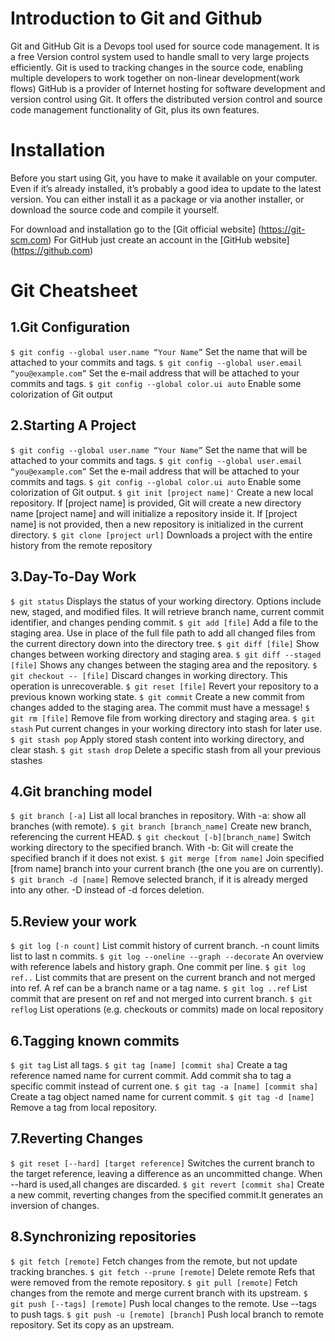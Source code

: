 # Introduction to Git and Github
Git and GitHub
Git is a Devops tool used for source code management. It is a free Version control system used to handle small to very large projects efficiently. Git is used to tracking changes in the source code, enabling multiple developers to work together on non-linear development(work flows)
GitHub  is a provider of Internet hosting for software development and version control using Git. It offers the distributed version control and source code management functionality of Git, plus its own features.

# Installation
Before you start using Git, you have to make it available on your computer. Even if it’s already installed, it’s probably a good idea to update to the latest version. You can either install it as a package or via another installer, or download the source code and compile it yourself.

For download and installation go to the [Git official website] (https://git-scm.com)
For GitHub just create an account in the [GitHub website] (https://github.com)

# Git Cheatsheet

## 1.Git Configuration

`$ git config --global user.name “Your Name”`
Set the name that will be attached to your commits and tags.
`$ git config --global user.email “you@example.com”`
Set the e-mail address that will be attached to your commits and tags.
`$ git config --global color.ui auto`
Enable some colorization of Git output

## 2.Starting A Project

`$ git config --global user.name “Your Name”`
Set the name that will be attached to your commits and tags.
`$ git config --global user.email “you@example.com”`
Set the e-mail address that will be attached to your commits and tags.
`$ git config --global color.ui auto`
Enable some colorization of Git output.
`$ git init [project name]'`
Create a new local repository. If [project name] is provided, Git will create a new directory name [project name] and will initialize a repository inside it. If [project name] is not provided, then a new repository is initialized in the current directory.
`$ git clone [project url]`
Downloads a project with the entire history from the remote repository

## 3.Day-To-Day Work
`$ git status`
Displays the status of your working directory. Options include new, staged, and modified files. It will retrieve branch name, current commit identifier, and changes pending commit.
`$ git add [file]`
Add a file to the staging area. Use in place of the full file path to add all changed files from the current directory down into the directory tree.
`$ git diff [file]`
Show changes between working directory and staging area.
`$ git diff --staged [file]`
Shows any changes between the staging area and the repository.
`$ git checkout -- [file]`
Discard changes in working directory. This operation is unrecoverable.
`$ git reset [file]`
Revert your repository to a previous known working state.
`$ git commit`
Create a new commit from changes added to the staging area. The commit must have a message!
`$ git rm [file]`
Remove file from working directory and staging area.
`$ git stash`
Put current changes in your working directory into stash for later use.
`$ git stash pop`
Apply stored stash content into working directory, and clear stash.
`$ git stash drop`
Delete a specific stash from all your previous stashes

## 4.Git branching model

`$ git branch [-a]`
List all local branches in repository. With -a: show all branches (with remote).
`$ git branch [branch_name]`
Create new branch, referencing the current HEAD.
`$ git checkout [-b][branch_name]`
Switch working directory to the specified branch. With -b: Git will create the specified branch if it does not exist.
`$ git merge [from name]`
Join specified [from name] branch into your current branch (the one you are on currently).
`$ git branch -d [name]`
Remove selected branch, if it is already merged into any other. -D instead of -d forces deletion.

## 5.Review your work

`$ git log [-n count]`
List commit history of current branch. -n count limits list to last n commits.
`$ git log --oneline --graph --decorate`
An overview with reference labels and history graph. One commit per line.
`$ git log ref..`
List commits that are present on the current branch and not merged into ref. A ref can be a branch name or a tag name.
`$ git log ..ref`
List commit that are present on ref and not merged into current branch.
`$ git reflog`
List operations (e.g. checkouts or commits) made on local repository

## 6.Tagging known commits

`$ git tag`
List all tags.
`$ git tag [name] [commit sha]`
Create a tag reference named name for current commit. Add commit sha to tag a specific commit instead of current one.
`$ git tag -a [name] [commit sha]`
Create a tag object named name for current commit.
`$ git tag -d [name]`
Remove a tag from local repository.

## 7.Reverting Changes

`$ git reset [--hard] [target reference]`
Switches the current branch to the target reference, leaving a difference as an uncommitted change. When --hard is used,all changes are discarded.
`$ git revert [commit sha]`
Create a new commit, reverting changes from the specified commit.It generates an inversion of changes.

## 8.Synchronizing repositories
`$ git fetch [remote]`
Fetch changes from the remote, but not update tracking branches.
`$ git fetch --prune [remote]`
Delete remote Refs that were removed from the remote repository.
`$ git pull [remote]`
Fetch changes from the remote and merge current branch with its upstream.
`$ git push [--tags] [remote]`
Push local changes to the remote. Use --tags to push tags.
`$ git push -u [remote] [branch]`
Push local branch to remote repository. Set its copy as an upstream.